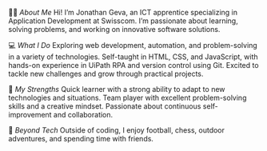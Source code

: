 👨‍💻 *About Me*
Hi! I’m Jonathan Geva, an ICT apprentice specializing in Application Development at Swisscom. I’m passionate about learning, solving problems, and working on innovative software solutions.

💻 *What I Do*
Exploring web development, automation, and problem-solving in a variety of technologies.
Self-taught in HTML, CSS, and JavaScript, with hands-on experience in UiPath RPA and version control using Git.
Excited to tackle new challenges and grow through practical projects.

🌟 *My Strengths*
Quick learner with a strong ability to adapt to new technologies and situations.
Team player with excellent problem-solving skills and a creative mindset.
Passionate about continuous self-improvement and collaboration.

🚀 *Beyond Tech*
Outside of coding, I enjoy football, chess, outdoor adventures, and spending time with friends.

